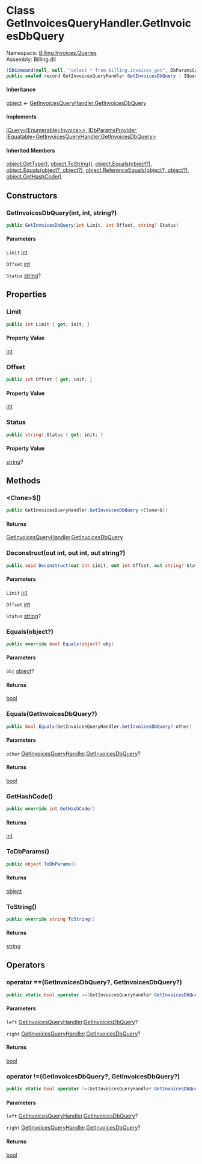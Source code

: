 # <a id="Billing_Invoices_Queries_GetInvoicesQueryHandler_GetInvoicesDbQuery"></a> Class GetInvoicesQueryHandler.GetInvoicesDbQuery

Namespace: [Billing.Invoices.Queries](Billing.Invoices.Queries.md)  
Assembly: Billing.dll  

```csharp
[DbCommand(null, null, "select * from billing.invoices_get", DbParamsCase.Unset, false, null)]
public sealed record GetInvoicesQueryHandler.GetInvoicesDbQuery : IQuery<IEnumerable<Invoice>>, IDbParamsProvider, IEquatable<GetInvoicesQueryHandler.GetInvoicesDbQuery>
```

#### Inheritance

[object](https://learn.microsoft.com/dotnet/api/system.object) ← 
[GetInvoicesQueryHandler.GetInvoicesDbQuery](Billing.Invoices.Queries.GetInvoicesQueryHandler.GetInvoicesDbQuery.md)

#### Implements

[IQuery<IEnumerable<Invoice\>\>](https://github.com/vgmello/momentum\-sample/blob/0b2e226d00660d6f2b9ea7a033ba4926f0678942/libs/Operations/src/Operations.Extensions.Abstractions/Messaging/IQuery.cs), 
[IDbParamsProvider](https://github.com/vgmello/momentum\-sample/blob/0b2e226d00660d6f2b9ea7a033ba4926f0678942/libs/Operations/src/Operations.Extensions.Abstractions/Dapper/IDbParamsProvider.cs), 
[IEquatable<GetInvoicesQueryHandler.GetInvoicesDbQuery\>](https://learn.microsoft.com/dotnet/api/system.iequatable\-1)

#### Inherited Members

[object.GetType\(\)](https://learn.microsoft.com/dotnet/api/system.object.gettype), 
[object.ToString\(\)](https://learn.microsoft.com/dotnet/api/system.object.tostring), 
[object.Equals\(object?\)](https://learn.microsoft.com/dotnet/api/system.object.equals\#system\-object\-equals\(system\-object\)), 
[object.Equals\(object?, object?\)](https://learn.microsoft.com/dotnet/api/system.object.equals\#system\-object\-equals\(system\-object\-system\-object\)), 
[object.ReferenceEquals\(object?, object?\)](https://learn.microsoft.com/dotnet/api/system.object.referenceequals), 
[object.GetHashCode\(\)](https://learn.microsoft.com/dotnet/api/system.object.gethashcode)

## Constructors

### <a id="Billing_Invoices_Queries_GetInvoicesQueryHandler_GetInvoicesDbQuery__ctor_System_Int32_System_Int32_System_String_"></a> GetInvoicesDbQuery\(int, int, string?\)

```csharp
public GetInvoicesDbQuery(int Limit, int Offset, string? Status)
```

#### Parameters

`Limit` [int](https://learn.microsoft.com/dotnet/api/system.int32)

`Offset` [int](https://learn.microsoft.com/dotnet/api/system.int32)

`Status` [string](https://learn.microsoft.com/dotnet/api/system.string)?

## Properties

### <a id="Billing_Invoices_Queries_GetInvoicesQueryHandler_GetInvoicesDbQuery_Limit"></a> Limit

```csharp
public int Limit { get; init; }
```

#### Property Value

 [int](https://learn.microsoft.com/dotnet/api/system.int32)

### <a id="Billing_Invoices_Queries_GetInvoicesQueryHandler_GetInvoicesDbQuery_Offset"></a> Offset

```csharp
public int Offset { get; init; }
```

#### Property Value

 [int](https://learn.microsoft.com/dotnet/api/system.int32)

### <a id="Billing_Invoices_Queries_GetInvoicesQueryHandler_GetInvoicesDbQuery_Status"></a> Status

```csharp
public string? Status { get; init; }
```

#### Property Value

 [string](https://learn.microsoft.com/dotnet/api/system.string)?

## Methods

### <a id="Billing_Invoices_Queries_GetInvoicesQueryHandler_GetInvoicesDbQuery__Clone__"></a> <Clone\>$\(\)

```csharp
public GetInvoicesQueryHandler.GetInvoicesDbQuery <Clone>$()
```

#### Returns

 [GetInvoicesQueryHandler](Billing.Invoices.Queries.GetInvoicesQueryHandler.md).[GetInvoicesDbQuery](Billing.Invoices.Queries.GetInvoicesQueryHandler.GetInvoicesDbQuery.md)

### <a id="Billing_Invoices_Queries_GetInvoicesQueryHandler_GetInvoicesDbQuery_Deconstruct_System_Int32__System_Int32__System_String__"></a> Deconstruct\(out int, out int, out string?\)

```csharp
public void Deconstruct(out int Limit, out int Offset, out string? Status)
```

#### Parameters

`Limit` [int](https://learn.microsoft.com/dotnet/api/system.int32)

`Offset` [int](https://learn.microsoft.com/dotnet/api/system.int32)

`Status` [string](https://learn.microsoft.com/dotnet/api/system.string)?

### <a id="Billing_Invoices_Queries_GetInvoicesQueryHandler_GetInvoicesDbQuery_Equals_System_Object_"></a> Equals\(object?\)

```csharp
public override bool Equals(object? obj)
```

#### Parameters

`obj` [object](https://learn.microsoft.com/dotnet/api/system.object)?

#### Returns

 [bool](https://learn.microsoft.com/dotnet/api/system.boolean)

### <a id="Billing_Invoices_Queries_GetInvoicesQueryHandler_GetInvoicesDbQuery_Equals_Billing_Invoices_Queries_GetInvoicesQueryHandler_GetInvoicesDbQuery_"></a> Equals\(GetInvoicesDbQuery?\)

```csharp
public bool Equals(GetInvoicesQueryHandler.GetInvoicesDbQuery? other)
```

#### Parameters

`other` [GetInvoicesQueryHandler](Billing.Invoices.Queries.GetInvoicesQueryHandler.md).[GetInvoicesDbQuery](Billing.Invoices.Queries.GetInvoicesQueryHandler.GetInvoicesDbQuery.md)?

#### Returns

 [bool](https://learn.microsoft.com/dotnet/api/system.boolean)

### <a id="Billing_Invoices_Queries_GetInvoicesQueryHandler_GetInvoicesDbQuery_GetHashCode"></a> GetHashCode\(\)

```csharp
public override int GetHashCode()
```

#### Returns

 [int](https://learn.microsoft.com/dotnet/api/system.int32)

### <a id="Billing_Invoices_Queries_GetInvoicesQueryHandler_GetInvoicesDbQuery_ToDbParams"></a> ToDbParams\(\)

```csharp
public object ToDbParams()
```

#### Returns

 [object](https://learn.microsoft.com/dotnet/api/system.object)

### <a id="Billing_Invoices_Queries_GetInvoicesQueryHandler_GetInvoicesDbQuery_ToString"></a> ToString\(\)

```csharp
public override string ToString()
```

#### Returns

 [string](https://learn.microsoft.com/dotnet/api/system.string)

## Operators

### <a id="Billing_Invoices_Queries_GetInvoicesQueryHandler_GetInvoicesDbQuery_op_Equality_Billing_Invoices_Queries_GetInvoicesQueryHandler_GetInvoicesDbQuery_Billing_Invoices_Queries_GetInvoicesQueryHandler_GetInvoicesDbQuery_"></a> operator ==\(GetInvoicesDbQuery?, GetInvoicesDbQuery?\)

```csharp
public static bool operator ==(GetInvoicesQueryHandler.GetInvoicesDbQuery? left, GetInvoicesQueryHandler.GetInvoicesDbQuery? right)
```

#### Parameters

`left` [GetInvoicesQueryHandler](Billing.Invoices.Queries.GetInvoicesQueryHandler.md).[GetInvoicesDbQuery](Billing.Invoices.Queries.GetInvoicesQueryHandler.GetInvoicesDbQuery.md)?

`right` [GetInvoicesQueryHandler](Billing.Invoices.Queries.GetInvoicesQueryHandler.md).[GetInvoicesDbQuery](Billing.Invoices.Queries.GetInvoicesQueryHandler.GetInvoicesDbQuery.md)?

#### Returns

 [bool](https://learn.microsoft.com/dotnet/api/system.boolean)

### <a id="Billing_Invoices_Queries_GetInvoicesQueryHandler_GetInvoicesDbQuery_op_Inequality_Billing_Invoices_Queries_GetInvoicesQueryHandler_GetInvoicesDbQuery_Billing_Invoices_Queries_GetInvoicesQueryHandler_GetInvoicesDbQuery_"></a> operator \!=\(GetInvoicesDbQuery?, GetInvoicesDbQuery?\)

```csharp
public static bool operator !=(GetInvoicesQueryHandler.GetInvoicesDbQuery? left, GetInvoicesQueryHandler.GetInvoicesDbQuery? right)
```

#### Parameters

`left` [GetInvoicesQueryHandler](Billing.Invoices.Queries.GetInvoicesQueryHandler.md).[GetInvoicesDbQuery](Billing.Invoices.Queries.GetInvoicesQueryHandler.GetInvoicesDbQuery.md)?

`right` [GetInvoicesQueryHandler](Billing.Invoices.Queries.GetInvoicesQueryHandler.md).[GetInvoicesDbQuery](Billing.Invoices.Queries.GetInvoicesQueryHandler.GetInvoicesDbQuery.md)?

#### Returns

 [bool](https://learn.microsoft.com/dotnet/api/system.boolean)

